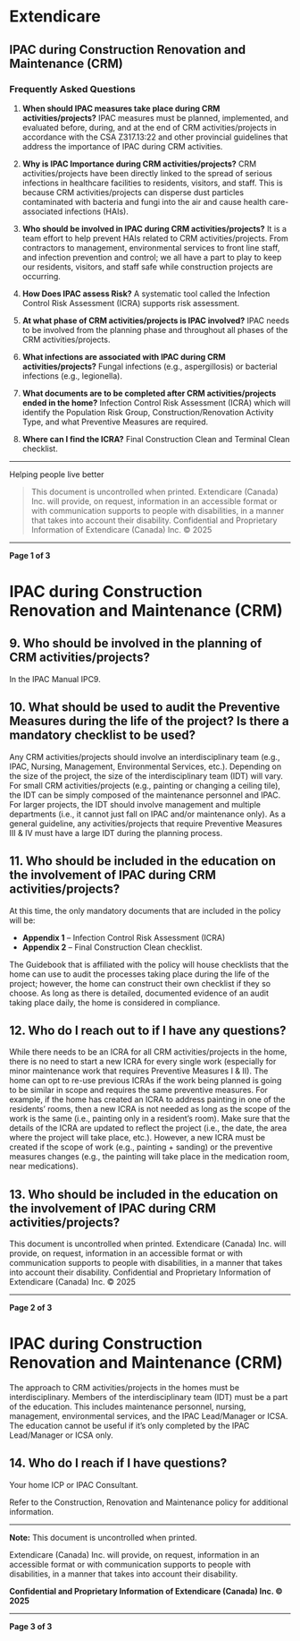 # Extendicare
## IPAC during Construction Renovation and Maintenance (CRM)
### Frequently Asked Questions

1. **When should IPAC measures take place during CRM activities/projects?**
IPAC measures must be planned, implemented, and evaluated before, during, and at the end of CRM activities/projects in accordance with the CSA Z317.13:22 and other provincial guidelines that address the importance of IPAC during CRM activities.

2. **Why is IPAC Importance during CRM activities/projects?**
CRM activities/projects have been directly linked to the spread of serious infections in healthcare facilities to residents, visitors, and staff. This is because CRM activities/projects can disperse dust particles contaminated with bacteria and fungi into the air and cause health care-associated infections (HAIs).

3. **Who should be involved in IPAC during CRM activities/projects?**
It is a team effort to help prevent HAIs related to CRM activities/projects. From contractors to management, environmental services to front line staff, and infection prevention and control; we all have a part to play to keep our residents, visitors, and staff safe while construction projects are occurring.

4. **How Does IPAC assess Risk?**
A systematic tool called the Infection Control Risk Assessment (ICRA) supports risk assessment.

5. **At what phase of CRM activities/projects is IPAC involved?**
IPAC needs to be involved from the planning phase and throughout all phases of the CRM activities/projects.

6. **What infections are associated with IPAC during CRM activities/projects?**
Fungal infections (e.g., aspergillosis) or bacterial infections (e.g., legionella).

7. **What documents are to be completed after CRM activities/projects ended in the home?**
Infection Control Risk Assessment (ICRA) which will identify the Population Risk Group, Construction/Renovation Activity Type, and what Preventive Measures are required.

8. **Where can I find the ICRA?**
Final Construction Clean and Terminal Clean checklist.

----

Helping people live better

> This document is uncontrolled when printed.
> Extendicare (Canada) Inc. will provide, on request, information in an accessible format or with communication supports to people with disabilities, in a manner that takes into account their disability. Confidential and Proprietary Information of Extendicare (Canada) Inc. © 2025

----

**Page 1 of 3**

# IPAC during Construction Renovation and Maintenance (CRM)

## 9. Who should be involved in the planning of CRM activities/projects?
In the IPAC Manual IPC9.

## 10. What should be used to audit the Preventive Measures during the life of the project? Is there a mandatory checklist to be used?
Any CRM activities/projects should involve an interdisciplinary team (e.g., IPAC, Nursing, Management, Environmental Services, etc.). Depending on the size of the project, the size of the interdisciplinary team (IDT) will vary. For small CRM activities/projects (e.g., painting or changing a ceiling tile), the IDT can be simply composed of the maintenance personnel and IPAC. For larger projects, the IDT should involve management and multiple departments (i.e., it cannot just fall on IPAC and/or maintenance only). As a general guideline, any activities/projects that require Preventive Measures III & IV must have a large IDT during the planning process.

## 11. Who should be included in the education on the involvement of IPAC during CRM activities/projects?
At this time, the only mandatory documents that are included in the policy will be:
- **Appendix 1** – Infection Control Risk Assessment (ICRA)
- **Appendix 2** – Final Construction Clean checklist.

The Guidebook that is affiliated with the policy will house checklists that the home can use to audit the processes taking place during the life of the project; however, the home can construct their own checklist if they so choose. As long as there is detailed, documented evidence of an audit taking place daily, the home is considered in compliance.

## 12. Who do I reach out to if I have any questions?
While there needs to be an ICRA for all CRM activities/projects in the home, there is no need to start a new ICRA for every single work (especially for minor maintenance work that requires Preventive Measures I & II). The home can opt to re-use previous ICRAs if the work being planned is going to be similar in scope and requires the same preventive measures. For example, if the home has created an ICRA to address painting in one of the residents’ rooms, then a new ICRA is not needed as long as the scope of the work is the same (i.e., painting only in a resident’s room). Make sure that the details of the ICRA are updated to reflect the project (i.e., the date, the area where the project will take place, etc.). However, a new ICRA must be created if the scope of work (e.g., painting + sanding) or the preventive measures changes (e.g., the painting will take place in the medication room, near medications).

## 13. Who should be included in the education on the involvement of IPAC during CRM activities/projects?
This document is uncontrolled when printed. Extendicare (Canada) Inc. will provide, on request, information in an accessible format or with communication supports to people with disabilities, in a manner that takes into account their disability. Confidential and Proprietary Information of Extendicare (Canada) Inc. © 2025

----

**Page 2 of 3**

# IPAC during Construction Renovation and Maintenance (CRM)

The approach to CRM activities/projects in the homes must be interdisciplinary. Members of the interdisciplinary team (IDT) must be a part of the education. This includes maintenance personnel, nursing, management, environmental services, and the IPAC Lead/Manager or ICSA. The education cannot be useful if it’s only completed by the IPAC Lead/Manager or ICSA only.

## 14. Who do I reach if I have questions?

Your home ICP or IPAC Consultant.

Refer to the Construction, Renovation and Maintenance policy for additional information.

----

**Note:** This document is uncontrolled when printed.

Extendicare (Canada) Inc. will provide, on request, information in an accessible format or with communication supports to people with disabilities, in a manner that takes into account their disability.

**Confidential and Proprietary Information of Extendicare (Canada) Inc. © 2025**

----

**Page 3 of 3**